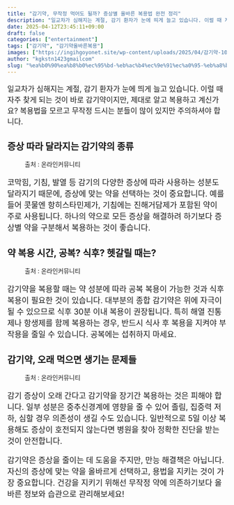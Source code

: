 ```yaml
---
title: "감기약, 무작정 먹어도 될까? 증상별 올바른 복용법 완전 정리"
description: "일교차가 심해지는 계절, 감기 환자가 눈에 띄게 늘고 있습니다. 이럴 때 자주 찾게 되는 것이 바로 감기약이지만, 제대로 알고 복용하고 계신가요? 복용법을 모르고 무작정 드시는 분들이 많이 있지만 주의하셔야 합니다."
date: 2025-04-12T23:45:11+09:00
draft: false
categories: ["entertainment"]
tags: ["감기약", "감기약올바른복용"]
images: ["https://ingihgoyonet.site/wp-content/uploads/2025/04/감기약-1024x683.jpg", "https://ingihgoyonet.site/wp-content/uploads/2025/04/감기-1024x683.jpg", "https://ingihgoyonet.site/wp-content/uploads/2025/04/감기약부작용-1024x683.jpg"]
author: "kgkstn1423gmailcom"
slug: "%ea%b0%90%ea%b8%b0%ec%95%bd-%eb%ac%b4%ec%9e%91%ec%a0%95-%eb%a8%b9%ec%96%b4%eb%8f%84-%eb%90%a0%ea%b9%8c-%ec%a6%9d%ec%83%81%eb%b3%84-%ec%98%ac%eb%b0%94%eb%a5%b8-%eb%b3%b5%ec%9a%a9%eb%b2%95-%ec%99%84"
---
```


<p style="font-size:17px">일교차가 심해지는 계절, 감기 환자가 눈에 띄게 늘고 있습니다. 이럴 때 자주 찾게 되는 것이 바로 감기약이지만, 제대로 알고 복용하고 계신가요? 복용법을 모르고 무작정 드시는 분들이 많이 있지만 주의하셔야 합니다.</p> <h2 >증상 따라 달라지는 감기약의 종류</h2> <figure ><img src="https://ingihgoyonet.site/wp-content/uploads/2025/04/감기약-1024x683.jpg" alt="" style="aspect-ratio:16/9;object-fit:cover"/><figcaption >출처 : 온라인커뮤니티</figcaption></figure> <p style="font-size:18px">코막힘, 기침, 발열 등 감기의 다양한 증상에 따라 사용하는 성분도 달라지기 때문에, 증상에 맞는 약을 선택하는 것이 중요합니다. 예를 들어 콧물엔 항히스타민제가, 기침에는 진해거담제가 포함된 약이 주로 사용됩니다. 하나의 약으로 모든 증상을 해결하려 하기보다 증상별 약을 구분해서 복용하는 것이 좋습니다.</p> <h2 >약 복용 시간, 공복? 식후? 헷갈릴 때는?</h2> <figure ><img src="https://ingihgoyonet.site/wp-content/uploads/2025/04/감기-1024x683.jpg" alt="" style="aspect-ratio:16/9;object-fit:cover"/><figcaption >출처 : 온라인커뮤니티</figcaption></figure> <p style="font-size:18px">감기약을 복용할 때는 약 성분에 따라 공복 복용이 가능한 것과 식후 복용이 필요한 것이 있습니다. 대부분의 종합 감기약은 위에 자극이 될 수 있으므로 식후 30분 이내 복용이 권장됩니다. 특히 해열 진통제나 항생제를 함께 복용하는 경우, 반드시 식사 후 복용을 지켜야 부작용을 줄일 수 있습니다. 공복에는 섭취하지 마세요.</p> <h2 >감기약, 오래 먹으면 생기는 문제들</h2> <figure ><img src="https://ingihgoyonet.site/wp-content/uploads/2025/04/감기약부작용-1024x683.jpg" alt="" style="aspect-ratio:16/9;object-fit:cover"/><figcaption >출처 : 온라인커뮤니티</figcaption></figure> <p style="font-size:18px">감기 증상이 오래 간다고 감기약을 장기간 복용하는 것은 피해야 합니다. 일부 성분은 중추신경계에 영향을 줄 수 있어 졸림, 집중력 저하, 심할 경우 의존성이 생길 수도 있습니다. 일반적으로 5일 이상 복용해도 증상이 호전되지 않는다면 병원을 찾아 정확한 진단을 받는 것이 안전합니다.</p> <p style="font-size:18px">감기약은 증상을 줄이는 데 도움을 주지만, 만능 해결책은 아닙니다. 자신의 증상에 맞는 약을 올바르게 선택하고, 용법을 지키는 것이 가장 중요합니다. 건강을 지키기 위해선 무작정 약에 의존하기보다 올바른 정보와 습관으로 관리해보세요!</p>